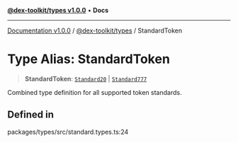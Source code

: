 [**@dex-toolkit/types v1.0.0**](../README.md) • **Docs**

***

[Documentation v1.0.0](../../../packages.md) / [@dex-toolkit/types](../README.md) / StandardToken

# Type Alias: StandardToken

> **StandardToken**: [`Standard20`](Standard20.md) \| [`Standard777`](Standard777.md)

Combined type definition for all supported token standards.

## Defined in

packages/types/src/standard.types.ts:24
